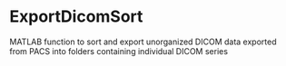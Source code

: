 # ExportDicomSort
MATLAB function to sort and export unorganized DICOM data exported from PACS into folders containing individual DICOM series
